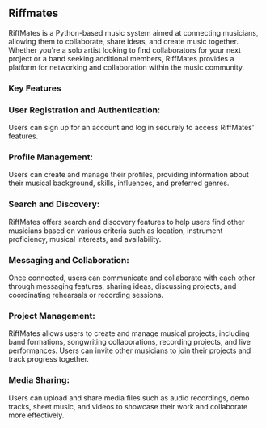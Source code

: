 ## Riffmates
RiffMates is a Python-based music system aimed at connecting musicians, allowing them to collaborate, share ideas, and create music together. Whether you're a solo artist looking to find collaborators for your next project or a band seeking additional members, RiffMates provides a platform for networking and collaboration within the music community.

### Key Features

### User Registration and Authentication: 
Users can sign up for an account and log in securely to access RiffMates' features.

### Profile Management: 
Users can create and manage their profiles, providing information about their musical background, skills, influences, and preferred genres.

### Search and Discovery: 
RiffMates offers search and discovery features to help users find other musicians based on various criteria such as location, instrument proficiency, musical interests, and availability.

### Messaging and Collaboration: 
Once connected, users can communicate and collaborate with each other through messaging features, sharing ideas, discussing projects, and coordinating rehearsals or recording sessions.

### Project Management: 
RiffMates allows users to create and manage musical projects, including band formations, songwriting collaborations, recording projects, and live performances. Users can invite other musicians to join their projects and track progress together.

### Media Sharing: 
Users can upload and share media files such as audio recordings, demo tracks, sheet music, and videos to showcase their work and collaborate more effectively.


